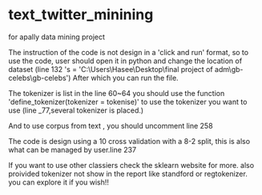 # text_twitter_minining
for apally data mining project


The instruction of the code is not design in a 'click and run' format, so to use the code,
 user should open it in python and change the location of dataset (line 132   's = 'C:\\Users\\Hasee\\Desktop\\final project of adm\\gb-celebs\\gb-celebs')
After which you can run the file.

The tokenizer is list in the line 60~64  you should use the function 'define_tokenizer(tokenizer = tokenise)' to use the tokenizer you want to use (line _77,several tokenizer is placed.) 

And to use corpus from text , you should uncomment line 258

The code is design using a 10 cross validation with a 8-2 split, this is also what can be managed by user.line 237

If you want to use other classiers  check the sklearn website for more.
  also proivided tokenizer not show in the report like standford or regtokenizer.  you can explore it if you wish!!
